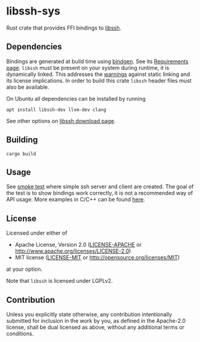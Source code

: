 # libssh-sys
Rust crate that provides FFI bindings to [libssh](https://www.libssh.org).

## Dependencies
Bindings are generated at build time using
[bindgen](https://github.com/rust-lang/rust-bindgen). See its
[Requirements page](https://rust-lang.github.io/rust-bindgen/requirements.html).
`libssh` must be present on your system during runtime, it is dynamically linked.
This addresses the [warnings](https://api.libssh.org/stable/libssh_linking.html)
against static linking and its license implications.
In order to build this crate `libssh` header files must also be available.

On Ubuntu all dependencies can be installed by running
```
apt install libssh-dev llvm-dev clang
```
See other options on [libssh download page](https://www.libssh.org/get-it/).

## Building
```
cargo build
```

## Usage
See [smoke test](tests/smoke_test.rs) where simple ssh server and client are
created. The goal of the test is to show bindings work correctly, it is not
a recommended way of API usage. More examples in C/C++ can be found
[here](https://git.libssh.org/projects/libssh.git/tree/examples).

## License

Licensed under either of

 * Apache License, Version 2.0
   ([LICENSE-APACHE](LICENSE-APACHE-2.0) or http://www.apache.org/licenses/LICENSE-2.0)
 * MIT license
   ([LICENSE-MIT](LICENSE-MIT) or http://opensource.org/licenses/MIT)

at your option.

Note that `libssh` is licensed under LGPLv2.

## Contribution

Unless you explicitly state otherwise, any contribution intentionally submitted
for inclusion in the work by you, as defined in the Apache-2.0 license, shall be
dual licensed as above, without any additional terms or conditions.

